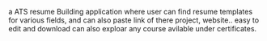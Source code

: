 a ATS resume Building application where user can find resume templates for various fields, and can also paste link of there project, website..
easy to edit and download can also exploar any course avilable under certificates.
